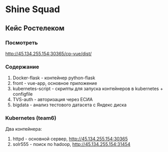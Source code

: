 # Shine Squad
## Кейс Ростелеком

### Посмотреть
http://45.134.255.154:30365/cp-vue/dist/

### Содержание
1. Docker-flask - контейнер python-flask
1. front - vue-app, основное приложение
1. kubernetes-script - скрипты для запуска контейнеров в kubernetes + configfile
1. TVS-auth - авторизация через ЕСИА
1. bigdata - анализ тестового датасета с Яндекс диска

### Kubernetes (team6)

Два контейнера:
1. httpd - основной сервер, http://45.134.255.154:30365
1. solr555 - поиск по hadoop, http://45.134.255.154:31454